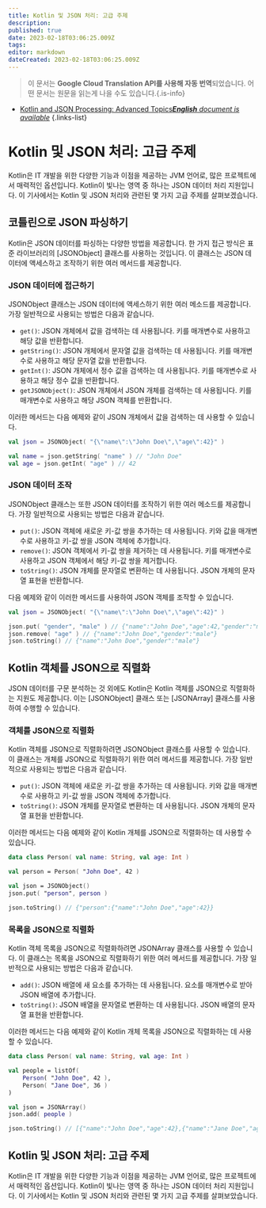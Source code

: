 ```yaml
---
title: Kotlin 및 JSON 처리: 고급 주제
description: 
published: true
date: 2023-02-18T03:06:25.009Z
tags: 
editor: markdown
dateCreated: 2023-02-18T03:06:25.009Z
---
```


> 이 문서는 **Google Cloud Translation API를 사용해 자동 번역**되었습니다.
어떤 문서는 원문을 읽는게 나을 수도 있습니다.{.is-info}



- [Kotlin and JSON Processing: Advanced Topics***English** document is available*](/en/Knowledge-base/Kotlin/kotlin-and-json-processing-advanced-topics)
{.links-list}


# Kotlin 및 JSON 처리: 고급 주제

Kotlin은 IT 개발을 위한 다양한 기능과 이점을 제공하는 JVM 언어로, 많은 프로젝트에서 매력적인 옵션입니다. Kotlin이 빛나는 영역 중 하나는 JSON 데이터 처리 지원입니다. 이 기사에서는 Kotlin 및 JSON 처리와 관련된 몇 가지 고급 주제를 살펴보겠습니다.

## 코틀린으로 JSON 파싱하기

Kotlin은 JSON 데이터를 파싱하는 다양한 방법을 제공합니다. 한 가지 접근 방식은 표준 라이브러리의 [JSONObject] 클래스를 사용하는 것입니다. 이 클래스는 JSON 데이터에 액세스하고 조작하기 위한 여러 메서드를 제공합니다.

### JSON 데이터에 접근하기

JSONObject 클래스는 JSON 데이터에 액세스하기 위한 여러 메소드를 제공합니다. 가장 일반적으로 사용되는 방법은 다음과 같습니다.

- `get()`: JSON 개체에서 값을 검색하는 데 사용됩니다. 키를 매개변수로 사용하고 해당 값을 반환합니다.
- `getString()`: JSON 개체에서 문자열 값을 검색하는 데 사용됩니다. 키를 매개변수로 사용하고 해당 문자열 값을 반환합니다.
- `getInt()`: JSON 개체에서 정수 값을 검색하는 데 사용됩니다. 키를 매개변수로 사용하고 해당 정수 값을 반환합니다.
- `getJSONObject()`: JSON 개체에서 JSON 개체를 검색하는 데 사용됩니다. 키를 매개변수로 사용하고 해당 JSON 객체를 반환합니다.

이러한 메서드는 다음 예제와 같이 JSON 개체에서 값을 검색하는 데 사용할 수 있습니다.

```kotlin
val json = JSONObject( "{\"name\":\"John Doe\",\"age\":42}" )

val name = json.getString( "name" ) // "John Doe"
val age = json.getInt( "age" ) // 42
```

### JSON 데이터 조작

JSONObject 클래스는 또한 JSON 데이터를 조작하기 위한 여러 메소드를 제공합니다. 가장 일반적으로 사용되는 방법은 다음과 같습니다.

- `put()`: JSON 객체에 새로운 키-값 쌍을 추가하는 데 사용됩니다. 키와 값을 매개변수로 사용하고 키-값 쌍을 JSON 객체에 추가합니다.
- `remove()`: JSON 객체에서 키-값 쌍을 제거하는 데 사용됩니다. 키를 매개변수로 사용하고 JSON 객체에서 해당 키-값 쌍을 제거합니다.
- `toString()`: JSON 개체를 문자열로 변환하는 데 사용됩니다. JSON 개체의 문자열 표현을 반환합니다.

다음 예제와 같이 이러한 메서드를 사용하여 JSON 객체를 조작할 수 있습니다.

```kotlin
val json = JSONObject( "{\"name\":\"John Doe\",\"age\":42}" )

json.put( "gender", "male" ) // {"name":"John Doe","age":42,"gender":"male"}
json.remove( "age" ) // {"name":"John Doe","gender":"male"}
json.toString() // {"name":"John Doe","gender":"male"}
```

## Kotlin 객체를 JSON으로 직렬화

JSON 데이터를 구문 분석하는 것 외에도 Kotlin은 Kotlin 객체를 JSON으로 직렬화하는 지원도 제공합니다. 이는 [JSONObject] 클래스 또는 [JSONArray] 클래스를 사용하여 수행할 수 있습니다.

### 객체를 JSON으로 직렬화

Kotlin 객체를 JSON으로 직렬화하려면 JSONObject 클래스를 사용할 수 있습니다. 이 클래스는 개체를 JSON으로 직렬화하기 위한 여러 메서드를 제공합니다. 가장 일반적으로 사용되는 방법은 다음과 같습니다.

- `put()`: JSON 객체에 새로운 키-값 쌍을 추가하는 데 사용됩니다. 키와 값을 매개변수로 사용하고 키-값 쌍을 JSON 객체에 추가합니다.
- `toString()`: JSON 개체를 문자열로 변환하는 데 사용됩니다. JSON 개체의 문자열 표현을 반환합니다.

이러한 메서드는 다음 예제와 같이 Kotlin 개체를 JSON으로 직렬화하는 데 사용할 수 있습니다.

```kotlin
data class Person( val name: String, val age: Int )

val person = Person( "John Doe", 42 )

val json = JSONObject()
json.put( "person", person )

json.toString() // {"person":{"name":"John Doe","age":42}}
```

### 목록을 JSON으로 직렬화

Kotlin 객체 목록을 JSON으로 직렬화하려면 JSONArray 클래스를 사용할 수 있습니다. 이 클래스는 목록을 JSON으로 직렬화하기 위한 여러 메서드를 제공합니다. 가장 일반적으로 사용되는 방법은 다음과 같습니다.

- `add()`: JSON 배열에 새 요소를 추가하는 데 사용됩니다. 요소를 매개변수로 받아 JSON 배열에 추가합니다.
- `toString()`: JSON 배열을 문자열로 변환하는 데 사용됩니다. JSON 배열의 문자열 표현을 반환합니다.

이러한 메서드는 다음 예제와 같이 Kotlin 개체 목록을 JSON으로 직렬화하는 데 사용할 수 있습니다.

```kotlin
data class Person( val name: String, val age: Int )

val people = listOf(
    Person( "John Doe", 42 ),
    Person( "Jane Doe", 36 )
)

val json = JSONArray()
json.add( people )

json.toString() // [{"name":"John Doe","age":42},{"name":"Jane Doe","age":36}]
```

## Kotlin 및 JSON 처리: 고급 주제

Kotlin은 IT 개발을 위한 다양한 기능과 이점을 제공하는 JVM 언어로, 많은 프로젝트에서 매력적인 옵션입니다. Kotlin이 빛나는 영역 중 하나는 JSON 데이터 처리 지원입니다. 이 기사에서는 Kotlin 및 JSON 처리와 관련된 몇 가지 고급 주제를 살펴보았습니다.